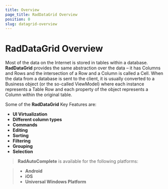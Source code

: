 ```yaml
---
title: Overview
page_title: RadDataGrid Overview
position: 0
slug: datagrid-overview
---
```


# RadDataGrid Overview #

Most of the data on the Internet is stored in tables within a database. **RadDataGrid** provides the same abstraction over the data – it has Columns and Rows and the intersection of a Row and a Column is called a Cell. When the data from a database is sent to the client, it is usually converted to a Business object (or the so-called ViewModel) where each instance represents a Table Row and each property of the object represents a Column within the original table.

Some of the **RadDataGrid** Key Features are:

* **UI Virtualization** 
* **Different column types**
* **Commands**
* **Editing**
* **Sorting**
* **Filtering**
* **Grouping**
* **Selection**

> **RadAutoComplete** is available for the following platforms:

> - **Android**
> - **iOS**
> - **Universal Windows Platform**

